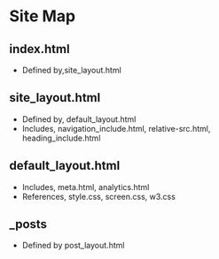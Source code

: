 # Site Map

## index.html

- Defined by,site_layout.html

## site_layout.html

- Defined by, default_layout.html
- Includes, navigation_include.html, relative-src.html, heading_include.html

## default_layout.html

- Includes, meta.html, analytics.html
- References, style.css, screen.css, w3.css

## _posts

- Defined by post_layout.html

